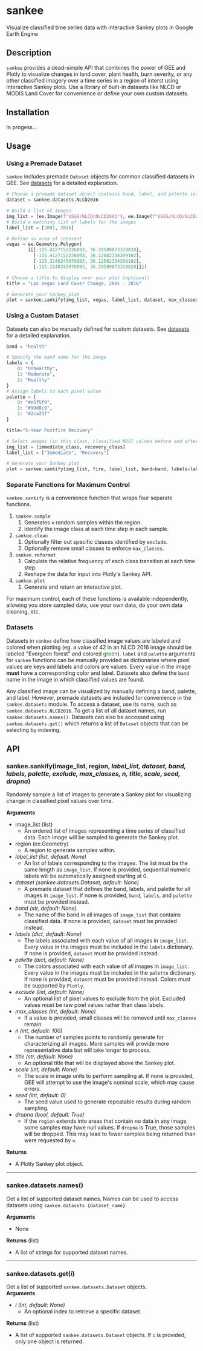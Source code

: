 # sankee
Visualize classified time series data with interactive Sankey plots in Google Earth Engine

## Description
`sankee` provides a dead-simple API that combines the power of GEE and Plotly to visualize changes in land cover, plant health, burn severity, or any other classified imagery over a time series in a region of interst using interactive Sankey plots. Use a library of built-in datasets like NLCD or MODIS Land Cover for convenience or define your own custom datasets.

## Installation

In progess...

## Usage 

### Using a Premade Dataset
`sankee` includes premade `Dataset` objects for common classified datasets in GEE. See [datasets](https://github.com/aazuspan/sankee#Datasets) for a detailed explanation.
```python
# Choose a premade dataset object contains band, label, and palette information for NLCD
dataset = sankee.datasets.NLCD2016

# Build a list of images
img_list = [ee.Image(f"USGS/NLCD/NLCD2001"), ee.Image(f"USGS/NLCD/NLCD2016")]
# Build a matching list of labels for the images
label_list = [2001, 2016]

# Define an area of interest
vegas = ee.Geometry.Polygon(
        [[[-115.4127152226893, 36.29589873319828],
          [-115.4127152226893, 36.12082334399102],
          [-115.3248245976893, 36.12082334399102],
          [-115.3248245976893, 36.29589873319828]]])

# Choose a title to display over your plot (optional)
title = "Las Vegas Land Cover Change, 2001 - 2016"

# Generate your Sankey plot
plot = sankee.sankify(img_list, vegas, label_list, dataset, max_classes=4, title=title)
```

### Using a Custom Dataset
Datasets can also be manually defined for custom datasets. See [datasets](https://github.com/aazuspan/sankee#Datasets) for a detailed explanation.
```python
band = "health"

# Specify the band name for the image
labels = {
    0: "Unhealthy",
    1: "Moderate",
    2: "Healthy"
}
# Assign labels to each pixel value
palette = {
    0: "#e5f5f9",
    1: "#99d8c9",
    2: "#2ca25f"
}

title="5-Year Postfire Recovery"

# Select images (in this class, classified NDVI values before and after fire)
img_list = [immediate_class, recovery_class]
label_list = ["Immediate", "Recovery"]

# Generate your Sankey plot
plot = sankee.sankify(img_list, fire, label_list, band=band, labels=labels, palette=palette, scale=20, title=title)
```

### Separate Functions for Maximum Control
`sankee.sankify` is a convenience function that wraps four separate functions.
1. `sankee.sample`  
    1. Generates `n` random samples within the region. 
    2. Identify the image class at each time step in each sample.
2. `sankee.clean`
    1. Optionally filter out specific classes identified by `exclude`.
    2. Optionally remove small classes to enforce `max_classes`.
3. `sankee.reformat`
    1. Calculate the relative frequency of each class transition at each time step.
    2. Reshape the data for input into Plotly's Sankey API.
4. `sankee.plot` 
    1. Generate and return an interactive plot.

For maximum control, each of these functions is available independently, allowing you store sampled data, use your own data, do your own data cleaning, etc.

### Datasets

Datasets in `sankee` define how classified image values are labeled and colored when plotting (eg. a value of 42 in an NLCD 2016 image should be labeled "Evergeen forest" and colored <span style="color:green">green</span>). `label` and `palette` arguments for `sankee` functions can be manually provided as dictionaries where pixel values are keys and labels and colors are values. Every value in the image __must__ have a corresponding color and label. Datasets also define the `band` name in the image in which classified values are found.

Any classified image can be visualized by manually defining a band, palette, and label. However, premade datasets are included for convenience in the `sankee.datasets` module. To access a dataset, use its name, such as `sankee.datasets.NLCD2016`. To get a list of all dataset names, run `sankee.datasets.names()`. Datasets can also be accessed using `sankee.datasets.get()` which returns a list of `Dataset` objects that can be selecting by indexing.

## API
### sankee.sankify(image_list, region, *label_list, dataset, band, labels, palette, exclude, max_classes, n, title, scale, seed, dropna*)

Randomly sample a list of images to generate a Sankey plot for visualizing change in classified pixel values over time.

__Arguments__  
- image_list (list)
  - An ordered list of images representing a time series of classified data. Each image will be sampled to generate the Sankey plot. 
- region (ee.Geometry)
  - A region to generate samples within.
- *label_list (list, default: None)*
  - An list of labels corresponding to the images. The list must be the same length as `image_list`. If none is provided, sequential numeric labels will be automatically assigned starting at 0.
- *dataset (sankee.datasets.Dataset, default: None)*
  - A premade dataset that defines the band, labels, and palette for all images in `image_list`. If none is provided, `band`, `labels`, and `palette` must be provided instead.
- *band (str, default: None)*
  - The name of the band in all images of `image_list` that contains classified data. If none is provided, `dataset` must be provided instead.
- *labels (dict, default: None)*
  - The labels associated with each value of all images in `image_list`. Every value in the images must be included in the `labels` dictionary. If none is provided, `dataset` must be provided instead.
- *palette (dict, default: None)*
  - The colors associated with each value of all images in `image_list`. Every value in the images must be included in the `palette` dictionary. If none is provided, `dataset` must be provided instead. Colors must be supported by `Plotly`.
- *exclude (list, default: None)*
  - An optional list of pixel values to exclude from the plot. Excluded values must be raw pixel values rather than class labels.
- *max_classes (int, default: None)*
  - If a value is provided, small classes will be removed until `max_classes` remain.
- *n (int, defualt: 100)*
  - The number of samples points to randomly generate for characterizing all images. More samples will provide more representative data but will take longer to process.
- *title (str, default: None)*
  - An optional title that will be displayed above the Sankey plot.
- *scale (int, default: None)*
  - The scale in image units to perform sampling at. If none is provided, GEE will attempt to use the image's nominal scale, which may cause errors.
- *seed (int, default: 0)*
  - The seed value used to generate repeatable results during random sampling.
- *dropna (bool, default: True)*
  - If the `region` extends into areas that contain no data in any image, some samples may have null values. If `dropna` is True, those samples will be dropped. This may lead to fewer samples being returned than were requested by `n`. 

__Returns__
- A Plotly Sankey plot object.

---
### sankee.datasets.names()

Get a list of supported dataset names. Names can be used to access datasets using `sankee.datasets.{dataset_name}`.

__Arguments__
- None

__Returns__ (list)
- A list of strings for supported dataset names.
---
### sankee.datasets.get(*i*)
Get a list of supported `sankee.datasets.Dataset` objects.  
__Arguments__
- *i (int, default: None)*
  - An optional index to retrieve a specific dataset.  

__Returns__ (list)
- A list of supported `sankee.datasets.Dataset` objects. If `i` is provided, only one object is returned.